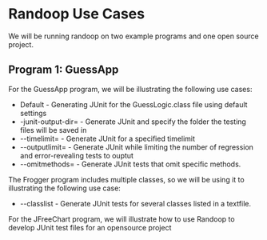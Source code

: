 # Randoop Use Cases

We will be running randoop on two example programs and one open source project.

## Program 1: GuessApp

For the GuessApp program, we will be illustrating the following use cases:

* Default - Generating JUnit for the GuessLogic.class file using default settings    
* -junit-output-dir=<classpath> - Generate JUnit and specify the folder the testing files will be saved in
* --timelimit=<int> - Generate JUnit for a specified timelimit
* --outputlimit=<int> - Generate JUnit while limiting the number of regression and error-revealing
tests to ouptut  
* --omitmethods=<method name> - Generate JUnit tests that omit specific methods.

The Frogger program includes multiple classes, so we will be using it to
illustrating the following use case:

* --classlist - Generate JUnit tests for several classes listed in a textfile.

For the JFreeChart program, we will illustrate how to use Randoop to develop JUnit test files for
an opensource project

